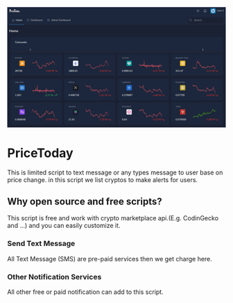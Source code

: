 <img src="https://github.com/aliqasemzadeh/PriceToday/raw/main/pricetoday.jpg">

# PriceToday
This is limited script to text message or any types message to user base on price change.
in this script we list cryptos to make alerts for users.


## Why open source and free scripts?
This script is free and work with crypto marketplace api.(E.g. CodinGecko and ...) and you can easily customize it.

### Send Text Message
All Text Message (SMS) are pre-paid services then we get charge here.

### Other Notification Services
All other free or paid notification can add to this script.
